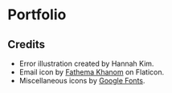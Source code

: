 # Portfolio

## Credits

- Error illustration created by Hannah Kim.
- Email icon by [Fathema Khanom](https://www.flaticon.com/authors/fathema-khanom) on Flaticon.
- Miscellaneous icons by [Google Fonts](https://fonts.google.com/).
